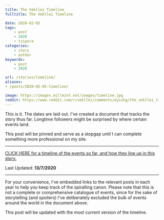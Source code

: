 ```yaml
---
title: The Vekllei Timeline
fulltitle: The Vekllei Timeline

date: 2020-02-05
tags:
    - post
    - 2020
    - tzipora
categories:
    - story
    - author
keywords:
    - post
    - 2020

url: /stories/timeline/
aliases:
- /posts/2020-02-05-timeline/

image: https://images.millmint.net/images/timeline.jpg
reddit: https://www.reddit.com/r/vekllei/comments/eysikg/the_vekllei_timeline/
---
```


This is it. The dates are laid out. I've created a document that tracks the story thus far. Longtime followers might be surprised by where certain events land.

This post will be pinned and serve as a stopgap until I can complete something more professional on my site.

*****

[CLICK HERE for a timeline of the events so far, and how they line up in this story.](/files/Post-War%20Vekllei%20Timeline.pdf)

Last Updated: **13/7/2020**
*****

For your convenience, I've embedded links to the relevant posts in each year to help you keep track of the spiralling canon. Please note that this is not a complete or comprehensive catalogue of events, since for the sake of storytelling (and spoilers) I've deliberately excluded the bulk of events around the world in the document above.

This post will be updated with the most current version of the timeline.
